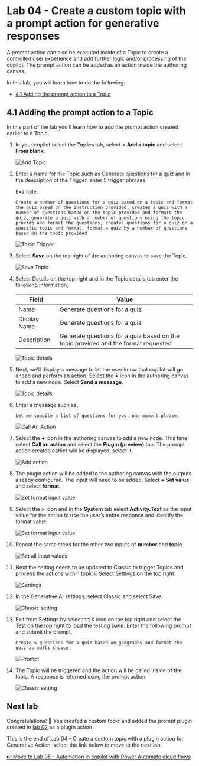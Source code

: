 # Lab 04 - Create a custom topic with a prompt action for generative responses

A prompt action can also be executed inside of a Topic to create a controlled user experience and add further logic and/or processing of the copilot. The prompt action can be added as an action inside the authoring canvas.

In this lab, you will learn how to do the following:
* [4.1	Adding the prompt action to a Topic](#41adding-the-prompt-action-to-a-topic)

## 4.1	Adding the prompt action to a Topic

In this part of the lab you’ll learn how to add the prompt action created earlier to a Topic.

1.	In your copilot select the **Topics** tab, select **+ Add a topic** and select **From blank**.

    ![Add Topic](assets/4.1_01_AddTopic.jpg)

1.	Enter a name for the Topic such as Generate questions for a quiz and in the description of the Trigger, enter 5 trigger phrases. 

    Example: 

    ```
    Create a number of questions for a quiz based on a topic and format the quiz based on the instruction provided, creates a quiz with a number of questions based on the topic provided and formats the quiz, generate a quiz with a number of questions using the topic provide and format the questions, creates questions for a quiz on a specific topic and format, format a quiz by a number of questions based on the topic provided
    ```  
    ![Topic Trigger](assets/4.1_02_TopicTrigger.jpg)

1.	Select **Save** on the top right of the authoring canvas to save the Topic.

    ![Save Topic](assets/4.1_03_SaveTopic.jpg)

1.	Select Details on the top right and in the Topic details tab enter the following information,

    | Field | Value |
    | --- | --- |
    | Name | Generate questions for a quiz |
    | Display Name | Generate questions for a quiz |
    | Description | Generate questions for a quiz based on the topic provided and the format requested |

    ![Topic details](assets/4.1_04_TopicDetails.jpg)

1.	Next, we’ll display a message to let the user know that copilot will go ahead and perform an action. Select the **+** icon in the authoring canvas to add a new node. Select **Send a message**.

    ![Topic details](assets/4.1_05_SendAMessageNode.jpg)

1.	Enter a message such as,
    
    ```
    Let me compile a list of questions for you, one moment please.
    ```

    ![Call An Action](assets/4.1_06_Message.jpg)

1.	Select the **+** icon in the authoring canvas to add a new node. This time select **Call an action** and select the **Plugin (preview)** tab. The prompt action created earlier will be displayed, select it.

    ![Add action](assets/4.1_07_AddAction.jpg)

1. The plugin action will be added to the authoring canvas with the outputs already configured. The input will need to be added. Select **+ Set value** and select **format**.

    ![Set format input value](assets/4.1_08_SetInputValue.jpg)

1.  Select the **>** icon and in the **System** tab select **Activity.Text** as the input value for the action to use the user’s entire response and identify the format value.

    ![Set format input value](assets/4.1_09_SetInputValue.jpg)

1.  Repeat the same steps for the other two inputs of **number** and **topic**.

    ![Set all input values](assets/4.1_10_SetInputValues.jpg)

1.  Next the setting needs to be updated to Classic to trigger Topics and process the actions within topics. Select Settings on the top right.

    ![Settings](assets/4.1_11_Settings.jpg)

1.  In the Generative AI settings, select Classic and select Save.

    ![Classic setting](assets/4.1_12_ClassicSetting.jpg)

1.  Exit from Settings by selecting X icon on the top right and select the Test on the top right to load the testing pane. Enter the following prompt and submit the prompt,

    ```
    Create 5 questions for a quiz based on geography and format the quiz as multi choice
    ```

    ![Prompt](assets/4.1_13_Prompt.jpg)

1.  The Topic will be triggered and the action will be called inside of the topic. A response is returned using the prompt action.

    ![Classic setting](assets/4.1_14_ActionResponse.jpg)

## Next lab

Congratulations! 🥳 You created a custom topic and added the prompt plugin created in [lab 02](../lab-02/README.md) as a plugin action.

This is the end of Lab 04 - Create a custom topic with a plugin action for Generative Action, select the link below to move to the next lab.

[⏭️ Move to Lab 05 - Automation in copilot with Power Automate cloud flows](../lab-05/README.md)

